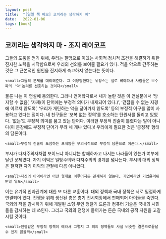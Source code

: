 ```yaml
---
layout: post
title:  "[일일 책 메모] 코끼리는 생각하지 마"
date:   2022-01-06
tags: [book]
---
```

## 코끼리는 생각하지 마 - 조지 레이코프
그들의 도움을 얻기 위해, 우리는 절망으로 이끄는 사회적·정치적 조건을 해결하기 위한 진지한 노력을 시작함으로써 우리의 선의를 보여줄 필요가 있다. 적을 악으로 간주하는 것은 그 근본적인 원인을 진지하게 숙고하지 않는다는 뜻이다.   
```
<small>그들의 문제를 대리해준다. 그 이용당한다는 뉘앙스는 실로 뼈아파서 사람들은 보수파의 '악'논리를 선호하는 것이다</small>   
```
   
   
물론 나는 이 연설에 동의한다. 그러나 언어학자로서 내가 놀란 것은 이 연설문에서 ‘방지할 수 없음’, ‘자제(이 단어에는 부정적 의미가 내재되어 있다.)’, ‘걷잡을 수 없는 지경에 이르지 않도록’, ‘우리가 개탄하는 악을 닮아가지 않도록’ 등의 부정적 어구를 많이 사용하고 있다는 점이다. 내 친구들은 ‘보복 없는 정의’를 호소하는 탄원서를 돌리고 있었다. ‘없는’도 부정적 의미를 품고 있는 단어다. 이러한 부정적 진술이 틀렸다는 말이 아니다(이 문장에도 부정적 단어가 무려 세 개나 있다.)! 우리에게 필요한 것은 ‘긍정적’ 형태의 담론이다.   
```    
<small>부정적 진술이 포함하는 프레임은 무의식적으로 부정적 담론으로 이끈다.</small>   
```
   
   
부시가 다자주의자처럼 보이느냐 아니냐는 함께하자고 나서는 나라들이 있는가 여부에 달린 문제였다. 자기 이익은 일방주의와 다자주의의 경계를 넘나든다. 부시의 대외 정책은 철저한 자기 이익의 관철에 다름 아니었다.   
```
<small>자신의 이익이라면 어떤 형태로 이루어지든 관계하지 않는다, 기업이라면 기업윤리위반일 일도</small>    
```
   
   
이는 유기적 인과관계에 대한 또 다른 교훈이다. 대외 정책과 국내 정책은 서로 밀접하게 연결되어 있다. 전쟁을 위해 생산된 총은 총기 전시회장에서 판매되어 아이들을 죽인다. 국외의 적을 감시하기 위해 개발된 소형 무인 정찰기 드론과 컴퓨터 기술은 국내의 시민들을 감시하는 데 쓰인다. 그리고 국외의 전쟁에 들어가는 돈은 국내의 공적 자원을 고갈시킬 것이다.   
```   
<small>전쟁같은 부정적 정책이 예라서 그렇지 그 외의 정책들도 사실 비슷한 결론으로끝날 수 있지 않을까</small>   
```
